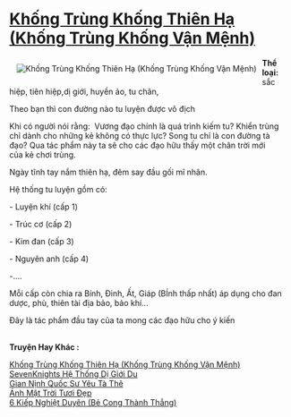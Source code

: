 <a href="https://utruyen.com/truyen/khong-trung-khong-thien-ha-khong-trung-khong-van-menh/18954/" title="Khống Trùng Khống Thiên Hạ (Khống Trùng Khống Vận Mệnh)"><h1>Khống Trùng Khống Thiên Hạ (Khống Trùng Khống Vận Mệnh)</h1></a><div style="display:table"><img align="right" style="float: left; padding: 10px;" src="https://utruyen.com/images/story/200x260/khong-trung-khong-thien-ha-khong-trung-khong-van-menh.jpg" alt="Khống Trùng Khống Thiên Hạ (Khống Trùng Khống Vận Mệnh)"><b>Thể loại:</b> sắc hiệp, tiên hiệp,dị giới, huyền ảo, tu chân, <p></p>Theo bạn thì con đường nào tu luyện được vô địch <p></p>Khi có người nói rằng:  Vương đạo chính là quá trình kiếm tu? Khiển trùng chỉ dành cho những kẻ không có thực lực? Song tu chỉ là con đường tà đạo? Qua tác phẩm này ta sẽ cho các đạo hữu thấy một chân trời mới của kẻ chơi trùng.<p></p>Ngày tĩnh tay nắm thiên hạ, đêm say đầu gối mĩ nhân.<p></p>Hệ thống tu luyện gồm có:<p></p>- Luyện khí (cấp 1)<p></p>- Trúc cơ (cấp 2)<p></p>- Kim đan (cấp 3)<p></p>- Nguyên anh (cấp 4)<p></p>-....<p></p>Mỗi cấp còn chia ra Bính, Đinh, Ất, Giáp (BÍnh thấp nhất) áp dụng cho đan dược, phù, thiên tài địa bảo, bảo khí... <p></p>Đây là tác phẩm đầu tay của ta mong các đạo hữu cho ý kiến</div><p><br><b>Truyện Hay Khác :</b></p><a href="https://utruyen.com/truyen/khong-trung-khong-thien-ha-khong-trung-khong-van-menh/18954/" alt="Khống Trùng Khống Thiên Hạ (Khống Trùng Khống Vận Mệnh)">Khống Trùng Khống Thiên Hạ (Khống Trùng Khống Vận Mệnh)</a><br/><a href="https://utruyen.com/truyen/sevenknights-he-thong-di-gioi-du/17312/" alt="SevenKnights Hệ Thống Dị Giới Du">SevenKnights Hệ Thống Dị Giới Du</a><br/><a href="https://github.com/quanluxury/ngontinhhot/tree/master/truyenhay/16968" alt="Gian Nịnh Quốc Sư Yêu Tà Thê">Gian Nịnh Quốc Sư Yêu Tà Thê</a><br/><a href="https://github.com/quanluxury/ngontinhhot/tree/master/truyenhay/19290" alt="Ánh Mặt Trời Tươi Đẹp">Ánh Mặt Trời Tươi Đẹp</a><br/><a href="https://maps.google.com.vn/url?q=https%3A%2F%2Futruyen.com%2Ftruyen%2F6-kiep-nghiet-duyen-be-cong-thanh-thang%2F21823%2F" alt="6 Kiếp Nghiệt Duyên (Bẻ Cong Thành Thẳng)">6 Kiếp Nghiệt Duyên (Bẻ Cong Thành Thẳng)</a><br/>